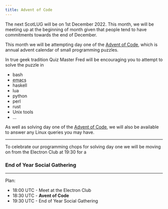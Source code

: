 ```yaml
---
title: Advent of Code
---
```


The next ScotLUG will be on 1st December 2022. This month, we will be meeting up at the beginning of month given that people tend to have commitments towards the end of December.

This month we will be attempting day one of the <a href="https://adventofcode.com/2022" title="Advent of Code: 2022">Advent of Code</a>, which is annual advent calendar of small programming puzzles.

In true geek tradition Quiz Master Fred will be encouraging you to attempt to solve the puzzle in

<ul><li>bash</li><li><abbr title="LISP is the answer">emacs</abbr></li><li>haskell</li><li>lua</li><li>python</li><li>perl</li><li>rust</li><li>Unix tools</li><li>...</li></ul>

As well as solving day one of the <a href="https://adventofcode.com/2022" title="Advent of Code: 2022">Advent of Code</a>, we will also be available to answer any Linux queries you may have.

---

To celebrate our programming chops for solving day one we will be moving on from the Electron Club at 19:30 for a
<h3>End of Year Social Gathering</h3>

---

Plan:

 * 18:00 UTC - Meet at the Electron Club
 * 18:30 UTC - **Avent of Code**
 * 19:30 UTC - End of Year Social Gathering
